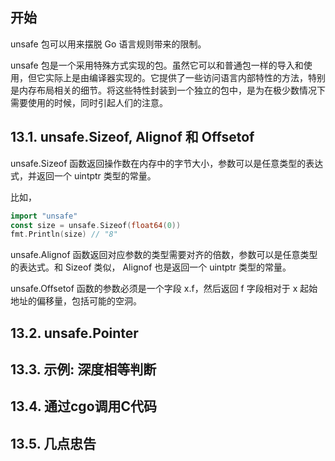 ## 开始

unsafe 包可以用来摆脱 Go 语言规则带来的限制。

unsafe 包是一个采用特殊方式实现的包。虽然它可以和普通包一样的导入和使用，但它实际上是由编译器实现的。它提供了一些访问语言内部特性的方法，特别是内存布局相关的细节。将这些特性封装到一个独立的包中，是为在极少数情况下需要使用的时候，同时引起人们的注意。



## 13.1. unsafe.Sizeof, Alignof 和 Offsetof

unsafe.Sizeof 函数返回操作数在内存中的字节大小，参数可以是任意类型的表达式，并返回一个 uintptr 类型的常量。

比如，

```go
import "unsafe"
const size = unsafe.Sizeof(float64(0))
fmt.Println(size) // "8"
```

unsafe.Alignof 函数返回对应参数的类型需要对齐的倍数，参数可以是任意类型的表达式。和 Sizeof 类似， Alignof 也是返回一个 uintptr 类型的常量。

unsafe.Offsetof 函数的参数必须是一个字段 x.f，然后返回 f 字段相对于 x 起始地址的偏移量，包括可能的空洞。



## 13.2. unsafe.Pointer



## 13.3. 示例: 深度相等判断



## 13.4. 通过cgo调用C代码



## 13.5. 几点忠告